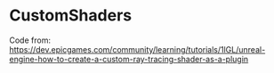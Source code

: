 # CustomShaders

Code from:
https://dev.epicgames.com/community/learning/tutorials/1lGL/unreal-engine-how-to-create-a-custom-ray-tracing-shader-as-a-plugin


